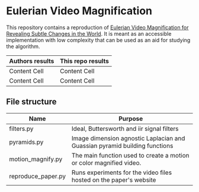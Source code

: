 # Eulerian Video Magnification 
This repository contains a reproduction of [Eulerian Video Magnification for Revealing Subtle Changes in the World](http://people.csail.mit.edu/mrub/evm/#code). It is meant as an accessible implementation with low complexity that can be used as an aid for studying the algorithm.


| Authors results | This repo results|
| --------------- | ---------------- |
| Content Cell  | Content Cell  |
| Content Cell  | Content Cell  |


## File structure 
| Name                    | Purpose                                                                           |
|-------------------------|-----------------------------------------------------------------------------------|
| filters.py              | Ideal, Buttersworth and iir signal filters                                        |
| pyramids.py             | Image dimension agnostic Laplacian and Guassian pyramid building functions        |
| motion_magnify.py       | The main function used to create a motion or color magnified video.               |
| reproduce_paper.py      | Runs experiments for the video files hosted on the paper's website                |
